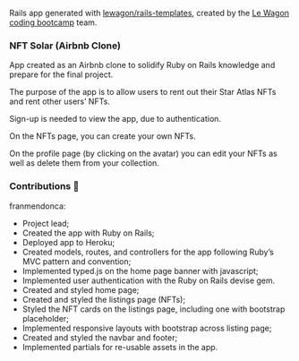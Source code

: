 Rails app generated with [lewagon/rails-templates](https://github.com/lewagon/rails-templates), created by the [Le Wagon coding bootcamp](https://www.lewagon.com) team.

### NFT Solar (Airbnb Clone)

App created as an Airbnb clone to solidify Ruby on Rails knowledge and prepare for the final project.

The purpose of the app is to allow users to rent out their Star Atlas NFTs and rent other users’ NFTs.

Sign-up is needed to view the app, due to authentication. 

On the NFTs page, you can create your own NFTs.

On the profile page (by clicking on the avatar) you can edit your NFTs as well as delete them from your collection.

### Contributions 💪

franmendonca:

- Project lead;
- Created the app with Ruby on Rails;
- Deployed app to Heroku;
- Created models, routes, and controllers for the app following Ruby’s MVC pattern and convention;
- Implemented typed.js on the home page banner with javascript;
- Implemented user authentication with the Ruby on Rails devise gem.
- Created and styled home page;
- Created and styled the listings page (NFTs);
- Styled the NFT cards on the listings page, including  one with bootstrap placeholder;
- Implemented responsive layouts with bootstrap across listing page;
- Created and styled the navbar and footer;
- Implemented partials for re-usable assets in the app.
